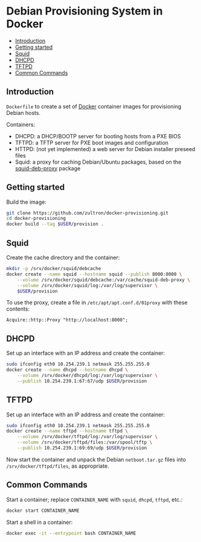 # Debian Provisioning System in Docker

- [Introduction](#introduction)
- [Getting started](#getting-started)
- [Squid](#squid)
- [DHCPD](#dhcpd)
- [TFTPD](#tftpd)
- [Common Commands](#common-commands)

## Introduction

`Dockerfile` to create a set of [Docker](https://www.docker.com/)
container images for provisioning Debian hosts.

Containers:

- DHCPD:  a DHCP/BOOTP server for booting hosts from a PXE BIOS
- TFTPD:  a TFTP server for PXE boot images and configuration
- HTTPD:  (not yet implemented) a web server for Debian installer
  preseed files
- Squid:  a proxy for caching Debian/Ubuntu packages, based on the
  [squid-deb-proxy][sdb] package

[sdb]: https://packages.debian.org/jessie/squid-deb-proxy

## Getting started

Build the image:

```bash
git clone https://github.com/zultron/docker-provisioning.git
cd docker-provisioning
docker build --tag $USER/provision .
```

## Squid

Create the cache directory and the container:

```bash
mkdir -p /srv/docker/squid/debcache
docker create --name squid --hostname squid --publish 8000:8000 \
	--volume /srv/docker/squid/debcache:/var/cache/squid-deb-proxy \
	--volume /srv/docker/squid/log:/var/log/supervisor \
	$USER/provision
```

To use the proxy, create a file in `/etc/apt/apt.conf.d/01proxy` with
these contents:

```
Acquire::http::Proxy "http://localhost:8000";
```

## DHCPD

Set up an interface with an IP address and create the container:

```bash
sudo ifconfig eth0 10.254.239.1 netmask 255.255.255.0
docker create --name dhcpd --hostname dhcpd \
	--volume /srv/docker/dhcpd/log:/var/log/supervisor \
	--publish 10.254.239.1:67:67/udp $USER/provision
```

## TFTPD

Set up an interface with an IP address and create the container:

```bash
sudo ifconfig eth0 10.254.239.1 netmask 255.255.255.0
docker create --name tftpd --hostname tftpd \
	--volume /srv/docker/tftpd/log:/var/log/supervisor \
	--volume /srv/docker/tftpd/files:/var/spool/tftp \
	--publish 10.254.239.1:69:69/udp $USER/provision
```

Now start the container and unpack the Debian `netboot.tar.gz` files
into `/srv/docker/tftpd/files`, as appropriate.

## Common Commands

Start a container; replace `CONTAINER_NAME` with `squid`, `dhcpd`,
`tftpd`, etc.:

```bash
docker start CONTAINER_NAME
```

Start a shell in a container:

```bash
docker exec -it --entrypoint bash CONTAINER_NAME
```
